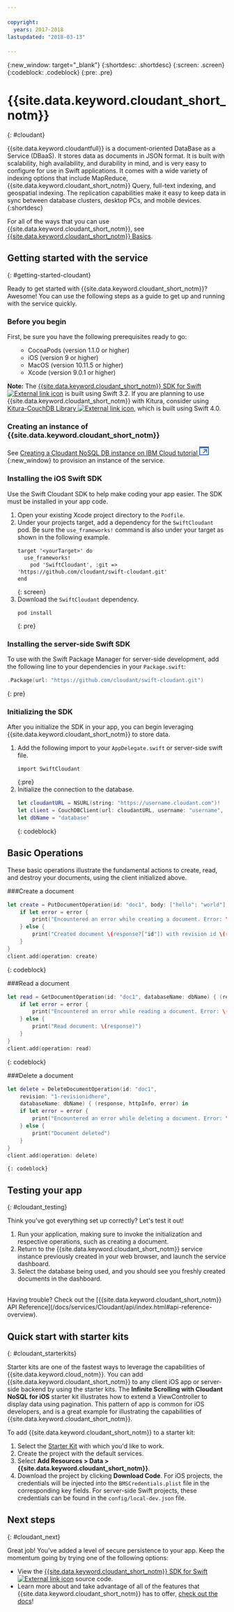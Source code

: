 ```yaml
---

copyright:
  years: 2017-2018
lastupdated: "2018-03-13"

---
```

{:new_window: target="_blank"}
{:shortdesc: .shortdesc}
{:screen: .screen}
{:codeblock: .codeblock}
{:pre: .pre}

# {{site.data.keyword.cloudant_short_notm}}
{: #cloudant}

{{site.data.keyword.cloudantfull}} is a document-oriented DataBase as a Service (DBaaS). It stores data as documents in JSON format. It is built with scalability, high availability, and durability in mind, and is very easy to configure for use in Swift applications. It comes with a wide variety of indexing options that include MapReduce, {{site.data.keyword.cloudant_short_notm}} Query, full-text indexing, and geospatial indexing. The replication capabilities make it easy to keep data in sync between database clusters, desktop PCs, and mobile devices. 
{:shortdesc}

For all of the ways that you can use {{site.data.keyword.cloudant_short_notm}}, see [{{site.data.keyword.cloudant_short_notm}} Basics](/docs/services/Cloudant/basics/index.html#cloudant-nosql-db-basics).

## Getting started with the service
{: #getting-started-cloudant}

Ready to get started with {{site.data.keyword.cloudant_short_notm}}? Awesome! You can use the following steps as a guide to get up and running with the service quickly.

### Before you begin

First, be sure you have the following prerequisites ready to go:
<ul><ul>
  <li>CocoaPods (version 1.1.0 or higher)</li>
  <li>iOS (version 9 or higher)</li>
  <li>MacOS (version 10.11.5 or higher)</li>
  <li>Xcode (version 9.0.1 or higher)</li>
</ul></ul>

**Note:** The [{{site.data.keyword.cloudant_short_notm}} SDK for Swift![External link icon](../../icons/launch-glyph.svg "External link icon")](https://github.com/cloudant/swift-cloudant) is built using Swift 3.2.  If you are planning to use {{site.data.keyword.cloudant_short_notm}} with Kitura, consider using [Kitura-CouchDB Library ![External link icon](../../icons/launch-glyph.svg "External link icon")](https://github.com/IBM-Swift/Kitura-CouchDB), which is built using Swift 4.0.

### Creating an instance of {{site.data.keyword.cloudant_short_notm}}

See [Creating a Cloudant NoSQL DB instance on IBM Cloud tutorial ![External link icon](../images/launch-glyph.svg "External link icon")](https://console.bluemix.net/docs/services/Cloudant/tutorials/create_service.html#creating-a-cloudant-nosql-db-instance-on-ibm-cloud){:new_window} to provision an instance of the service.


### Installing the iOS Swift SDK

Use the Swift Cloudant SDK to help make coding your app easier. The SDK must be installed in your app code.

1. Open your existing Xcode project directory to the `Podfile`.
2. Under your projects target, add a dependency for the `SwiftCloudant` pod. Be sure the `use_frameworks!` command is also under your target as shown in the following example.
    ```
    target '<yourTarget>' do
      use_frameworks!
        pod 'SwiftCloudant', :git => 'https://github.com/cloudant/swift-cloudant.git'
    end
    ```
    {: screen}
3. Download the `SwiftCloudant` dependency.
    ```
    pod install
    ```
    {: pre}

### Installing the server-side Swift SDK

To use with the Swift Package Manager for server-side development, add the following line to your dependencies in your `Package.swift`:
```swift
.Package(url: "https://github.com/cloudant/swift-cloudant.git")
```
{: pre}

### Initializing the SDK

After you initialize the SDK in your app, you can begin leveraging {{site.data.keyword.cloudant_short_notm}} to store data.


1.  Add the following import to your `AppDelegate.swift` or server-side swift file.
    ```
    import SwiftCloudant
    ```
    {:pre}
2. Initialize the connection to the database.
    ```swift
    let cloudantURL = NSURL(string: "https://username.cloudant.com")!
    let client = CouchDBClient(url: cloudantURL, username: "username", password: "password")
    let dbName = "database"
    ```
    {: codeblock}

## Basic Operations
These basic operations illustrate the fundamental actions to create, read, and destroy your documents, using the client initialized above.

###Create a document
```swift
let create = PutDocumentOperation(id: "doc1", body: ["hello": "world"], databaseName: dbName) {(response, httpInfo, error) in
    if let error = error {
        print("Encountered an error while creating a document. Error: \(error)")
    } else {
        print("Created document \(response?["id"]) with revision id \(response?["rev"])")
    }
}
client.add(operation: create)
```
{: codeblock}

###Read a document
```swift
let read = GetDocumentOperation(id: "doc1", databaseName: dbName) { (response, httpInfo, error) in
    if let error = error {
        print("Encountered an error while reading a document. Error: \(error)")
    } else {
        print("Read document: \(response)")
    }   
}
client.add(operation: read)
```
{: codeblock}

###Delete a document
```swift
let delete = DeleteDocumentOperation(id: "doc1",
    revision: "1-revisionidhere",
    databaseName: dbName) { (response, httpInfo, error) in
    if let error = error {
        print("Encountered an error while deleting a document. Error: \(error)")
    } else {
        print("Document deleted")
    }   
}
client.add(operation: delete)
```
    {: codeblock}


## Testing your app
{: #cloudant_testing}

Think you've got everything set up correctly? Let's test it out!

1. Run your application, making sure to invoke the initialization and respective operations, such as creating a document.
2. Return to the {{site.data.keyword.cloudant_short_notm}} service instance previously created in your web browser, and launch the service dashboard.
3. Select the database being used, and you should see you freshly created documents in the dashboard.


</br>
Having trouble? Check out the [{{site.data.keyword.cloudant_short_notm}} API Reference](/docs/services/Cloudant/api/index.html#api-reference-overview).

## Quick start with starter kits
{: #cloudant_starterkits}

Starter kits are one of the fastest ways to leverage the capabilities of {{site.data.keyword.cloud_notm}}. You can add
{{site.data.keyword.cloudant_short_notm}} to any client iOS app or server-side backend by using the starter kits.  The **Infinite Scrolling with Cloudant NoSQL for iOS** starter kit illustrates how to extend a ViewController to display data using pagination. This pattern of app is common for iOS developers, and is a great example for illustrating the capabilities of {{site.data.keyword.cloudant_short_notm}}.

To add {{site.data.keyword.cloudant_short_notm}} to a starter kit:

1. Select the [Starter Kit](https://console.bluemix.net/developer/appledevelopment/starter-kits) with which you'd like to work.
2. Create the project with the default services.
3. Select **Add Resources > Data > {{site.data.keyword.cloudant_short_notm}}**.
4. Download the project by clicking **Download Code**. For iOS projects, the credentials will be injected into the `BMSCredentials.plist` file in the corresponding key fields. For server-side Swift projects, these credentials can be found in the `config/local-dev.json` file.


## Next steps
{: #cloudant_next}

Great job! You've added a level of secure persistence to your app. Keep the momentum going by trying one of the following options:

* View the  [{{site.data.keyword.cloudant_short_notm}} SDK for Swift![External link icon](../../icons/launch-glyph.svg "External link icon")](https://github.com/cloudant/swift-cloudant) source code.
* Learn more about and take advantage of all of the features that {{site.data.keyword.cloudant_short_notm}} has to offer, [check out the docs](/docs/services/Cloudant/index.html)!
